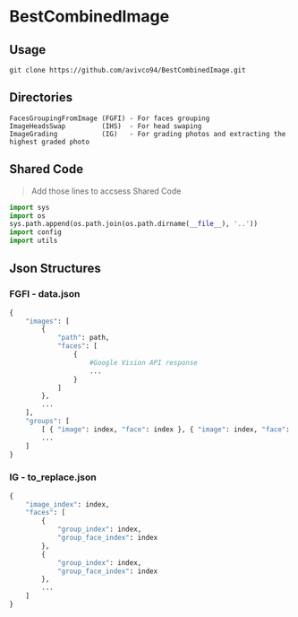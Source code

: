 # **BestCombinedImage**

## **Usage**
```git clone https://github.com/avivco94/BestCombinedImage.git```

## **Directories**
```
FacesGroupingFromImage (FGFI) - For faces grouping
ImageHeadsSwap         (IHS)  - For head swaping
ImageGrading           (IG)   - For grading photos and extracting the highest graded photo
```
## Shared Code
> Add those lines to accsess Shared Code
```python
import sys
import os
sys.path.append(os.path.join(os.path.dirname(__file__), '..'))
import config
import utils
```

## **Json Structures**
### **FGFI** - data.json

```python
{
    "images": [
        {
            "path": path,
            "faces": [
                {
                    #Google Vision API response
                    ...
                }
            ]
        },
        ...
    ],
    "groups": [
        [ { "image": index, "face": index }, { "image": index, "face": index }, ... ],
        ...
    ]
}
```

### **IG** - to_replace.json
```python
{
    "image_index": index,
    "faces": [
        {
            "group_index": index, 
            "group_face_index": index
        },
        {
            "group_index": index, 
            "group_face_index": index
        },
        ...
    ]    
}
```
